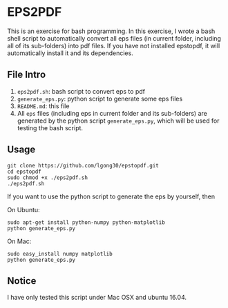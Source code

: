 # EPS2PDF

This is an exercise for bash programming. In this exercise, I wrote a bash shell script to automatically convert all eps files (in current folder, including all of its sub-folders) into pdf files. If you have not installed epstopdf, it will automatically install it and its dependencies.

## File Intro

1. `eps2pdf.sh`: bash script to convert eps to pdf
2. `generate_eps.py`: python script to generate some eps files
3. `README.md`: this file 
4. All `eps` files (including eps in current folder and its sub-folders) are generated by the python script `generate_eps.py`, which will be used for testing the bash script. 

## Usage

```
git clone https://github.com/lgong30/epstopdf.git 
cd epstopdf
sudo chmod +x ./eps2pdf.sh
./eps2pdf.sh 
```


If you want to use the python script to generate the eps by yourself, then 

On Ubuntu:
```
sudo apt-get install python-numpy python-matplotlib
python generate_eps.py
```

On Mac:
```
sudo easy_install numpy matplotlib
python generate_eps.py
```

## Notice
I have only tested this script under Mac OSX and ubuntu 16.04.